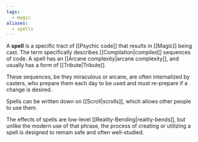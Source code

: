 ```yaml
---
tags:
  - magic
aliases:
  - spells
---
```

A **spell** is a specific tract of [[Psychic code]] that results in [[Magic]] being cast. The term specifically describes [[Compilation|compiled]] sequences of code. A spell has an [[Arcane complexity|arcane complexity]], and usually has a form of [[Tribute|Tribute]].

These sequences, be they miraculous or arcane, are often internalized by casters, who prepare them each day to be used and must re-prepare if a change is desired. 

Spells can be written down on [[Scroll|scrolls]], which allows other people to use them.

The effects of spells are low-level [[Reality-Bending|reality-bends]], but unlike the modern use of that phrase, the process of creating or utilizing a spell is designed to remain safe and often well-studied.
